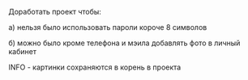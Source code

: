 Доработать проект чтобы:

a) нельзя было использовать пароли короче 8 символов 

б) можно было кроме телефона и мэила добавлять фото в личный кабинет


INFO  - картинки сохраняются в корень в проекта

